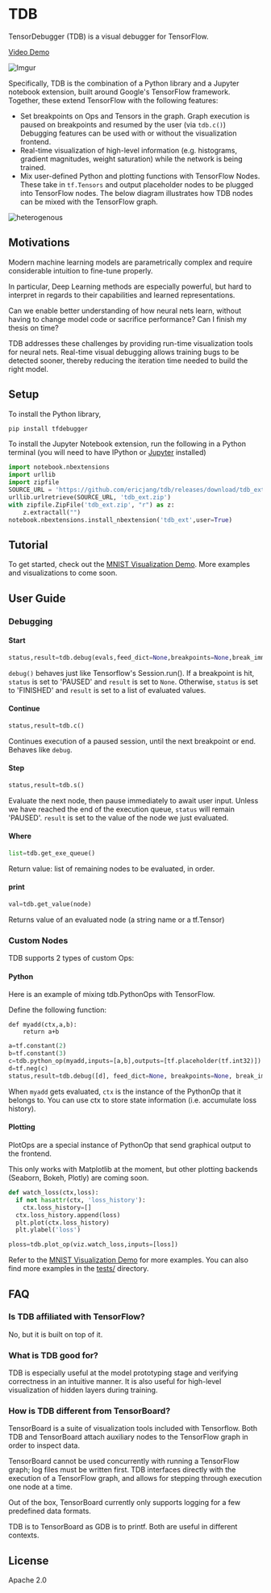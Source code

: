 # TDB

TensorDebugger (TDB) is a visual debugger for TensorFlow. 

[Video Demo](https://www.youtube.com/watch?v=VcoVEvGEmFM)


![Imgur](http://i.imgur.com/HCGl18s.png)

Specifically, TDB is the combination of a Python library and a Jupyter notebook extension, built around Google's TensorFlow framework. Together, these extend TensorFlow with the following features:

- Set breakpoints on Ops and Tensors in the graph. Graph execution is paused on breakpoints and resumed by the user (via `tdb.c()`) Debugging features can be used with or without the visualization frontend.
- Real-time visualization of high-level information (e.g. histograms, gradient magnitudes, weight saturation) while the network is being trained.
- Mix user-defined Python and plotting functions with TensorFlow Nodes. These take in `tf.Tensors` and output placeholder nodes to be plugged into TensorFlow nodes. The below diagram illustrates how TDB nodes can be mixed with the TensorFlow graph.

![heterogenous](http://i.imgur.com/7xfA6Pg.png?1)



## Motivations

Modern machine learning models are parametrically complex and require considerable intuition to fine-tune properly.

In particular, Deep Learning methods are especially powerful, but hard to interpret in regards to their capabilities and learned representations.

Can we enable better understanding of how neural nets learn, without having to change model code or sacrifice performance? Can I finish my thesis on time?

TDB addresses these challenges by providing run-time visualization tools for neural nets. Real-time visual debugging allows training bugs to be detected sooner, thereby reducing the iteration time needed to build the right model.

## Setup

To install the Python library,

```bash
pip install tfdebugger
```

To install the Jupyter Notebook extension, run the following in a Python terminal (you will need to have IPython or [Jupyter](https://jupyter.readthedocs.org/en/latest/install.html) installed)

```python
import notebook.nbextensions
import urllib
import zipfile
SOURCE_URL = 'https://github.com/ericjang/tdb/releases/download/tdb_ext_v0.1/tdb_ext.zip'
urllib.urlretrieve(SOURCE_URL, 'tdb_ext.zip')
with zipfile.ZipFile('tdb_ext.zip', "r") as z:
    z.extractall("")
notebook.nbextensions.install_nbextension('tdb_ext',user=True)
```

## Tutorial

To get started, check out the [MNIST Visualization Demo](notebooks/mnist_demo.ipynb). More examples and visualizations to come soon.

## User Guide

### Debugging

#### Start 
```python
status,result=tdb.debug(evals,feed_dict=None,breakpoints=None,break_immediately=False,session=None)
```

`debug()` behaves just like Tensorflow's Session.run(). If a breakpoint is hit, `status` is set to 'PAUSED' and `result` is set to `None`. Otherwise, `status` is set to 'FINISHED' and `result` is set to a list of evaluated values.

#### Continue
```python
status,result=tdb.c()
```

Continues execution of a paused session, until the next breakpoint or end. Behaves like `debug`.


#### Step
```python
status,result=tdb.s()
```

Evaluate the next node, then pause immediately to await user input. Unless we have reached the end of the execution queue, `status` will remain 'PAUSED'. `result` is set to the value of the node we just evaluated.

#### Where

```python
list=tdb.get_exe_queue()
```

Return value: list of remaining nodes to be evaluated, in order.

#### print

```python
val=tdb.get_value(node)
```

Returns value of an evaluated node (a string name or a tf.Tensor)

### Custom Nodes

TDB supports 2 types of custom Ops:

#### Python

Here is an example of mixing tdb.PythonOps with TensorFlow.

Define the following function:
```
def myadd(ctx,a,b):
	return a+b
```

```python
a=tf.constant(2)
b=tf.constant(3)
c=tdb.python_op(myadd,inputs=[a,b],outputs=[tf.placeholder(tf.int32)]) # a+b
d=tf.neg(c)
status,result=tdb.debug([d], feed_dict=None, breakpoints=None, break_immediately=False)	
```

When `myadd` gets evaluated, `ctx` is the instance of the PythonOp that it belongs to. You can use ctx to store state information (i.e. accumulate loss history).

#### Plotting

PlotOps are a special instance of PythonOp that send graphical output to the frontend.

This only works with Matplotlib at the moment, but other plotting backends (Seaborn, Bokeh, Plotly) are coming soon.

```python
def watch_loss(ctx,loss):
  if not hasattr(ctx, 'loss_history'):
    ctx.loss_history=[]
  ctx.loss_history.append(loss)
  plt.plot(ctx.loss_history)
  plt.ylabel('loss')
```

```python
ploss=tdb.plot_op(viz.watch_loss,inputs=[loss])
```

Refer to the [MNIST Visualization Demo](notebooks/mnist_demo.ipynb) for more examples. You can also find more examples in the [tests/](tdb/tests) directory.

## FAQ

### Is TDB affiliated with TensorFlow?

No, but it is built on top of it.

### What is TDB good for?

TDB is especially useful at the model prototyping stage and verifying correctness in an intuitive manner. It is also useful for high-level visualization of hidden layers during training.

### How is TDB different from TensorBoard?

TensorBoard is a suite of visualization tools included with Tensorflow. Both TDB and TensorBoard attach auxiliary nodes to the TensorFlow graph in order to inspect data.

TensorBoard cannot be used concurrently with running a TensorFlow graph; log files must be written first. TDB interfaces directly with the execution of a TensorFlow graph, and allows for stepping through execution one node at a time.

Out of the box, TensorBoard currently only supports logging for a few predefined data formats. 

TDB is to TensorBoard as GDB is to printf. Both are useful in different contexts.



## License

Apache 2.0


